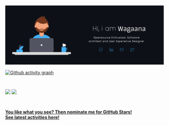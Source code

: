 <a href="https://AK1.io" rel="akshay2211">![](https://raw.githubusercontent.com/wagaana/wagaana/main/banner_dark.png)</a>


[![Github activity graph](https://activity-graph.herokuapp.com/graph?username=wagaana&theme=react-dark&hide_border=true&color=BDDFFF&line=6E93B5&point=BDDFFF)](https://git.io/wagaana&hide_border=true)

<br/>
<p align="left">
  <img width="49.5%" src="https://github-readme-stats.vercel.app/api/?username=wagaana&theme=prussian&show_icons=true&count_private=true&hide_border=true" />
    <img width="49.5%" src="http://github-readme-streak-stats.herokuapp.com?user=akshay2211&theme=prussian&hide_border=true" />
</p>
<br>

[**You like what you see? Then nominate me for GitHub Stars!**](https://stars.github.com/nominate/)<br/>
[**See latest activities here!**](https://gitstalk.netlify.app/akshay2211) 

